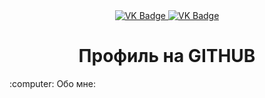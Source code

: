 <div id="badges" align ="center">
  <a href= "https://vk.com/errror_4o4">
    <img src = "https://img.shields.io/badge/VK-blue?style=for-the-badge&logo=VK&logoColor=white" alt="VK Badge"/>
</a>

<a href= "https://mail.google.com/mail/u/2/#inbox"> 
    <img src = "https://img.shields.io/badge/EMAIL-red?style=for-the-badge&logo=Gmail&logoColor=white" alt="VK Badge" />
  </a>
</div>

<div id="viewprof" align="center" >
<img src="https://komarev.com/ghpvc/?username=veiron7&style=flat-square&color=blue" alt=""/>
</div>

<div id="heythere" align="center">
<h1> Профиль на GITHUB </h1>
</ div>

<div align="left">
:computer: Обо мне:
